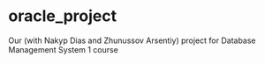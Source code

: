 # oracle_project
Our (with Nakyp Dias and Zhunussov Arsentiy) project for Database Management System 1 course
